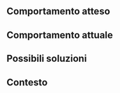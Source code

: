 ## Comportamento atteso
<!--- In caso di bug, descrivi come ti aspetti che dovrebbe funzionare -->
<!--- In caso di feature, descivi cosa si dovrebbe implementare -->


## Comportamento attuale
<!--- In caso di bug, descrivi cosa non sta funzionando -->
<!--- In caso di feature, suggerisci come dovrebbe cambiare il comportamento rispetto all'attuale -->


## Possibili soluzioni
<!--- Campo non obbligatorio, anche se ogni idea o suggerimento per la risoluzione della issue sono apprezzati -->


## Contesto
<!-- Se pertinente, aggiungi il sistema operativo, browser, ecc. e gli step per riprodurre il comportamento descritto -->


<!-- Se qualcosa non è chiaro, contattaci sullo Slack di Developers Italia (https://developersitalia.slack.com/messages/C7VPAUVB3)! -->
